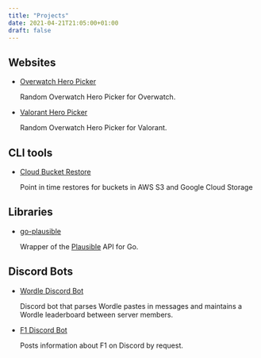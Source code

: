 ```yaml
---
title: "Projects"
date: 2021-04-21T21:05:00+01:00
draft: false
---
```


## Websites

- [Overwatch Hero Picker](https://www.owheropicker.com/)

  Random Overwatch Hero Picker for Overwatch.

- [Valorant Hero Picker](https://www.valorantpicker.com/)

  Random Overwatch Hero Picker for Valorant.

## CLI tools

- [Cloud Bucket Restore](https://github.com/viltgroup/bucket-restore)

  Point in time restores for buckets in AWS S3 and Google Cloud Storage

## Libraries

- [go-plausible](https://github.com/andrerfcsantos/go-plausible)

  Wrapper of the [Plausible](https://plausible.io) API for Go.

## Discord Bots

- [Wordle Discord Bot](https://github.com/andrerfcsantos/wordle-discord-bot)

  Discord bot that parses Wordle pastes in messages and maintains a Wordle leaderboard between server members.

- [F1 Discord Bot](https://github.com/andrerfcsantos/f1-discord-bot)

  Posts information about F1 on Discord by request.

